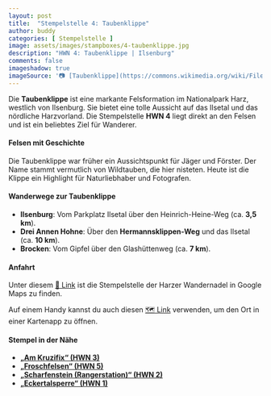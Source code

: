 ```yaml
---
layout: post
title:  "Stempelstelle 4: Taubenklippe"
author: buddy
categories: [ Stempelstelle ]
image: assets/images/stampboxes/4-taubenklippe.jpg
description: "HWN 4: Taubenklippe | Ilsenburg"
comments: false
imageshadow: true
imageSource: '📷 [Taubenklippe](https://commons.wikimedia.org/wiki/File:Taubenklippe.JPG) von <a href="//commons.wikimedia.org/wiki/User:B.Thomas95" title="User:B.Thomas95">Thomas Binder</a> unter Lizenz [CC BY-SA 4.0](https://creativecommons.org/licenses/by-sa/4.0)'
---
```


Die **Taubenklippe** ist eine markante Felsformation im Nationalpark Harz, westlich von Ilsenburg. Sie bietet eine tolle Aussicht auf das Ilsetal und das nördliche Harzvorland. Die Stempelstelle **HWN 4** liegt direkt an den Felsen und ist ein beliebtes Ziel für Wanderer. 

#### Felsen mit Geschichte

Die Taubenklippe war früher ein Aussichtspunkt für Jäger und Förster. Der Name stammt vermutlich von Wildtauben, die hier nisteten. Heute ist die Klippe ein Highlight für Naturliebhaber und Fotografen.

#### Wanderwege zur Taubenklippe

- **Ilsenburg**: Vom Parkplatz Ilsetal über den Heinrich-Heine-Weg (ca. **3,5 km**).
- **Drei Annen Hohne**: Über den **Hermannsklippen-Weg** und das Ilsetal (ca. **10 km**).
- **Brocken**: Vom Gipfel über den Glashüttenweg (ca. **7 km**).

#### Anfahrt

Unter diesem [📍 Link](https://www.google.com/maps/dir/?api=1&origin=&destination=51.81462%2C%2010.62301) ist die Stempelstelle der Harzer Wandernadel in Google Maps zu finden.

<div class="android-only">
  Auf einem Handy kannst du auch diesen 
  <a href="geo:51.81462,10.62301">🗺️ Link</a> 
  verwenden, um den Ort in einer Kartenapp zu öffnen.
  <p></p>
</div>

#### Stempel in der Nähe

- [**„Am Kruzifix“ (HWN 3)**](/stempelstelle-003-am-kruzifix)
- [**„Froschfelsen“ (HWN 5)**](/stempelstelle-005-froschfelsen)
- [**„Scharfenstein (Rangerstation)“ (HWN 2)**](/stempelstelle-002-scharfenstein-rangerstation)
- [**„Eckertalsperre“ (HWN 1)**](/stempelstelle-001-eckertalsperre-staumauer)
